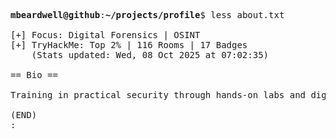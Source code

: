 <pre>

<strong>mbeardwell@github</strong>:<strong>~/projects/profile</strong>$ less about.txt

[+] Focus: Digital Forensics | OSINT
[+] TryHackMe: Top 2% | 116 Rooms | 17 Badges
    (Stats updated: Wed, 08 Oct 2025 at 07:02:35)

== Bio ==

Training in practical security through hands-on labs and digital investigations.

(END)
:
</pre>
